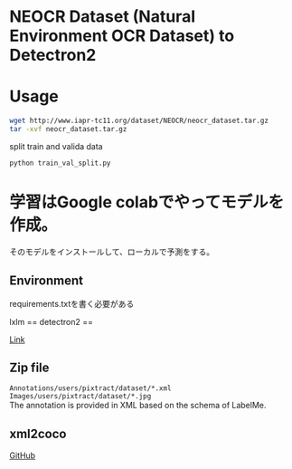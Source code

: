 # NEOCR Dataset (Natural Environment OCR Dataset) to Detectron2



# Usage
```sh
wget http://www.iapr-tc11.org/dataset/NEOCR/neocr_dataset.tar.gz
tar -xvf neocr_dataset.tar.gz
```

split train and valida data
```python
python train_val_split.py 
```



# 学習はGoogle colabでやってモデルを作成。
そのモデルをインストールして、ローカルで予測をする。

## Environment


requirements.txtを書く必要がある

lxlm == 
detectron2 == 



[Link](http://www.iapr-tc11.org/mediawiki/index.php?title=NEOCR:_Natural_Environment_OCR_Dataset)

## Zip file
`Annotations/users/pixtract/dataset/*.xml`\
`Images/users/pixtract/dataset/*.jpg`\
The annotation is provided in XML based on the schema of LabelMe.

## xml2coco
[GitHub](https://github.com/aaronlelevier/mlearning/blob/master/mlearning/coco.py)

